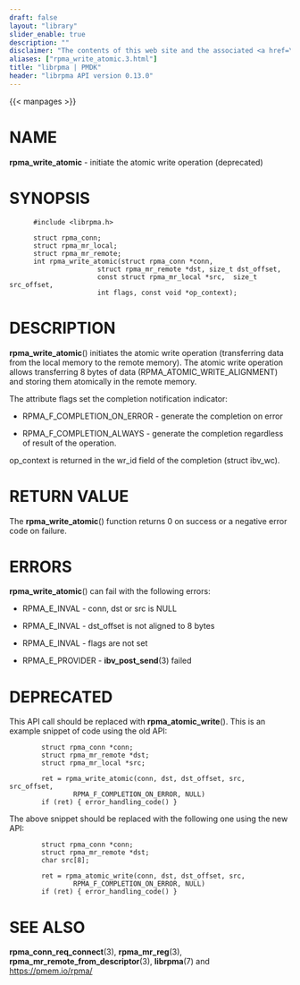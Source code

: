 ```yaml
---
draft: false
layout: "library"
slider_enable: true
description: ""
disclaimer: "The contents of this web site and the associated <a href=\"https://github.com/pmem\">GitHub repositories</a> are BSD-licensed open source."
aliases: ["rpma_write_atomic.3.html"]
title: "librpma | PMDK"
header: "librpma API version 0.13.0"
---
```

{{< manpages >}}

[comment]: <> (SPDX-License-Identifier: BSD-3-Clause)
[comment]: <> (Copyright 2020-2022, Intel Corporation)

NAME
====

**rpma\_write\_atomic** - initiate the atomic write operation
(deprecated)

SYNOPSIS
========

          #include <librpma.h>

          struct rpma_conn;
          struct rpma_mr_local;
          struct rpma_mr_remote;
          int rpma_write_atomic(struct rpma_conn *conn,
                          struct rpma_mr_remote *dst, size_t dst_offset,
                          const struct rpma_mr_local *src,  size_t src_offset,
                          int flags, const void *op_context);

DESCRIPTION
===========

**rpma\_write\_atomic**() initiates the atomic write operation
(transferring data from the local memory to the remote memory). The
atomic write operation allows transferring 8 bytes of data
(RPMA\_ATOMIC\_WRITE\_ALIGNMENT) and storing them atomically in the
remote memory.

The attribute flags set the completion notification indicator:

-   RPMA\_F\_COMPLETION\_ON\_ERROR - generate the completion on error

-   RPMA\_F\_COMPLETION\_ALWAYS - generate the completion regardless of
    result of the operation.

op\_context is returned in the wr\_id field of the completion (struct
ibv\_wc).

RETURN VALUE
============

The **rpma\_write\_atomic**() function returns 0 on success or a
negative error code on failure.

ERRORS
======

**rpma\_write\_atomic**() can fail with the following errors:

-   RPMA\_E\_INVAL - conn, dst or src is NULL

-   RPMA\_E\_INVAL - dst\_offset is not aligned to 8 bytes

-   RPMA\_E\_INVAL - flags are not set

-   RPMA\_E\_PROVIDER - **ibv\_post\_send**(3) failed

DEPRECATED
==========

This API call should be replaced with **rpma\_atomic\_write**(). This is
an example snippet of code using the old API:

            struct rpma_conn *conn;
            struct rpma_mr_remote *dst;
            struct rpma_mr_local *src;

            ret = rpma_write_atomic(conn, dst, dst_offset, src, src_offset,
                    RPMA_F_COMPLETION_ON_ERROR, NULL)
            if (ret) { error_handling_code() }

The above snippet should be replaced with the following one using the
new API:

            struct rpma_conn *conn;
            struct rpma_mr_remote *dst;
            char src[8];

            ret = rpma_atomic_write(conn, dst, dst_offset, src,
                    RPMA_F_COMPLETION_ON_ERROR, NULL)
            if (ret) { error_handling_code() }

SEE ALSO
========

**rpma\_conn\_req\_connect**(3), **rpma\_mr\_reg**(3),
**rpma\_mr\_remote\_from\_descriptor**(3), **librpma**(7) and
https://pmem.io/rpma/
